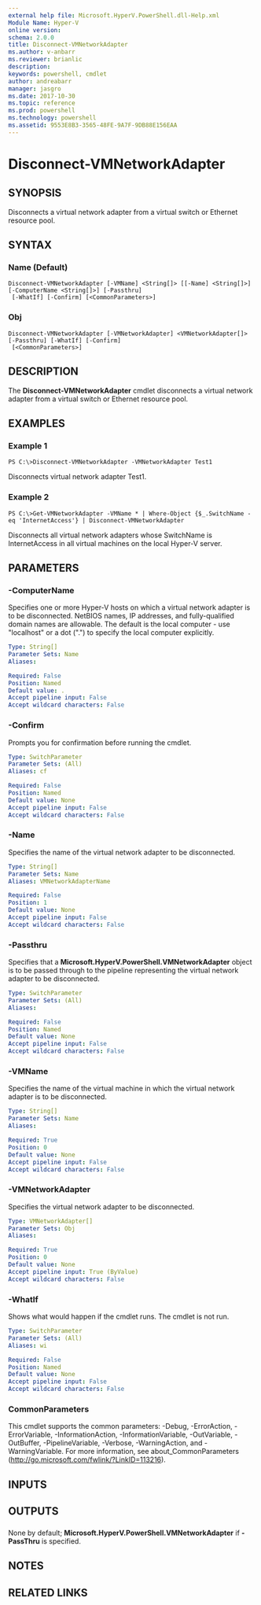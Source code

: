 ```yaml
---
external help file: Microsoft.HyperV.PowerShell.dll-Help.xml
Module Name: Hyper-V
online version: 
schema: 2.0.0
title: Disconnect-VMNetworkAdapter
ms.author: v-anbarr
ms.reviewer: brianlic
description: 
keywords: powershell, cmdlet
author: andreabarr
manager: jasgro
ms.date: 2017-10-30
ms.topic: reference
ms.prod: powershell
ms.technology: powershell
ms.assetid: 9553E8B3-3565-48FE-9A7F-9DB88E156EAA
---
```


# Disconnect-VMNetworkAdapter

## SYNOPSIS
Disconnects a virtual network adapter from a virtual switch or Ethernet resource pool.

## SYNTAX

### Name (Default)
```
Disconnect-VMNetworkAdapter [-VMName] <String[]> [[-Name] <String[]>] [-ComputerName <String[]>] [-Passthru]
 [-WhatIf] [-Confirm] [<CommonParameters>]
```

### Obj
```
Disconnect-VMNetworkAdapter [-VMNetworkAdapter] <VMNetworkAdapter[]> [-Passthru] [-WhatIf] [-Confirm]
 [<CommonParameters>]
```

## DESCRIPTION
The **Disconnect-VMNetworkAdapter** cmdlet disconnects a virtual network adapter from a virtual switch or Ethernet resource pool.

## EXAMPLES

### Example 1
```
PS C:\>Disconnect-VMNetworkAdapter -VMNetworkAdapter Test1
```

Disconnects virtual network adapter Test1.

### Example 2
```
PS C:\>Get-VMNetworkAdapter -VMName * | Where-Object {$_.SwitchName -eq 'InternetAccess'} | Disconnect-VMNetworkAdapter
```

Disconnects all virtual network adapters whose SwitchName is InternetAccess in all virtual machines on the local Hyper-V server.

## PARAMETERS

### -ComputerName
Specifies one or more Hyper-V hosts on which a virtual network adapter is to be disconnected.
NetBIOS names, IP addresses, and fully-qualified domain names are allowable.
The default is the local computer - use "localhost" or a dot (".") to specify the local computer explicitly.

```yaml
Type: String[]
Parameter Sets: Name
Aliases: 

Required: False
Position: Named
Default value: .
Accept pipeline input: False
Accept wildcard characters: False
```

### -Confirm
Prompts you for confirmation before running the cmdlet.

```yaml
Type: SwitchParameter
Parameter Sets: (All)
Aliases: cf

Required: False
Position: Named
Default value: None
Accept pipeline input: False
Accept wildcard characters: False
```

### -Name
Specifies the name of the virtual network adapter to be disconnected.

```yaml
Type: String[]
Parameter Sets: Name
Aliases: VMNetworkAdapterName

Required: False
Position: 1
Default value: None
Accept pipeline input: False
Accept wildcard characters: False
```

### -Passthru
Specifies that a **Microsoft.HyperV.PowerShell.VMNetworkAdapter** object is to be passed through to the pipeline representing the virtual network adapter to be disconnected.

```yaml
Type: SwitchParameter
Parameter Sets: (All)
Aliases: 

Required: False
Position: Named
Default value: None
Accept pipeline input: False
Accept wildcard characters: False
```

### -VMName
Specifies the name of the virtual machine in which the virtual network adapter is to be disconnected.

```yaml
Type: String[]
Parameter Sets: Name
Aliases: 

Required: True
Position: 0
Default value: None
Accept pipeline input: False
Accept wildcard characters: False
```

### -VMNetworkAdapter
Specifies the virtual network adapter to be disconnected.

```yaml
Type: VMNetworkAdapter[]
Parameter Sets: Obj
Aliases: 

Required: True
Position: 0
Default value: None
Accept pipeline input: True (ByValue)
Accept wildcard characters: False
```

### -WhatIf
Shows what would happen if the cmdlet runs. The cmdlet is not run.

```yaml
Type: SwitchParameter
Parameter Sets: (All)
Aliases: wi

Required: False
Position: Named
Default value: None
Accept pipeline input: False
Accept wildcard characters: False
```

### CommonParameters
This cmdlet supports the common parameters: -Debug, -ErrorAction, -ErrorVariable, -InformationAction, -InformationVariable, -OutVariable, -OutBuffer, -PipelineVariable, -Verbose, -WarningAction, and -WarningVariable. For more information, see about_CommonParameters (http://go.microsoft.com/fwlink/?LinkID=113216).

## INPUTS

## OUTPUTS

###  
None by default; **Microsoft.HyperV.PowerShell.VMNetworkAdapter** if **-PassThru** is specified.

## NOTES

## RELATED LINKS

